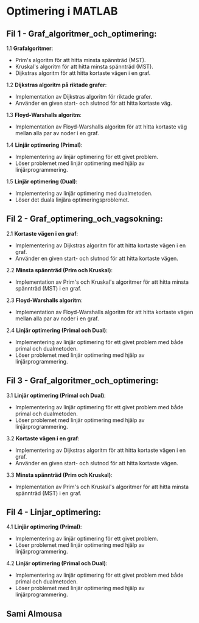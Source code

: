 # Optimering i MATLAB

## Fil 1 - Graf_algoritmer_och_optimering:

1.1 **Grafalgoritmer**:
   - Prim's algoritm för att hitta minsta spännträd (MST).
   - Kruskal's algoritm för att hitta minsta spännträd (MST).
   - Dijkstras algoritm för att hitta kortaste vägen i en graf.

1.2 **Dijkstras algoritm på riktade grafer**:
   - Implementation av Dijkstras algoritm för riktade grafer.
   - Använder en given start- och slutnod för att hitta kortaste väg.

1.3 **Floyd-Warshalls algoritm**:
   - Implementation av Floyd-Warshalls algoritm för att hitta kortaste väg mellan alla par av noder i en graf.

1.4 **Linjär optimering (Primal)**:
   - Implementering av linjär optimering för ett givet problem.
   - Löser problemet med linjär optimering med hjälp av linjärprogrammering.

1.5 **Linjär optimering (Dual)**:
   - Implementering av linjär optimering med dualmetoden.
   - Löser det duala linjära optimeringsproblemet.

## Fil 2 - Graf_optimering_och_vagsokning:

2.1 **Kortaste vägen i en graf**:
   - Implementering av Dijkstras algoritm för att hitta kortaste vägen i en graf.
   - Använder en given start- och slutnod för att hitta kortaste vägen.

2.2 **Minsta spännträd (Prim och Kruskal)**:
   - Implementation av Prim's och Kruskal's algoritmer för att hitta minsta spännträd (MST) i en graf.

2.3 **Floyd-Warshalls algoritm**:
   - Implementation av Floyd-Warshalls algoritm för att hitta kortaste vägen mellan alla par av noder i en graf.

2.4 **Linjär optimering (Primal och Dual)**:
   - Implementering av linjär optimering för ett givet problem med både primal och dualmetoden.
   - Löser problemet med linjär optimering med hjälp av linjärprogrammering.

## Fil 3 - Graf_algoritmer_och_optimering:

3.1 **Linjär optimering (Primal och Dual)**:
   - Implementering av linjär optimering för ett givet problem med både primal och dualmetoden.
   - Löser problemet med linjär optimering med hjälp av linjärprogrammering.

3.2 **Kortaste vägen i en graf**:
   - Implementering av Dijkstras algoritm för att hitta kortaste vägen i en graf.
   - Använder en given start- och slutnod för att hitta kortaste vägen.

3.3 **Minsta spännträd (Prim och Kruskal)**:
   - Implementation av Prim's och Kruskal's algoritmer för att hitta minsta spännträd (MST) i en graf.

## Fil 4 - Linjar_optimering:

4.1 **Linjär optimering (Primal)**:
   - Implementering av linjär optimering för ett givet problem.
   - Löser problemet med linjär optimering med hjälp av linjärprogrammering.

4.2 **Linjär optimering (Primal och Dual)**:
   - Implementering av linjär optimering för ett givet problem med både primal och dualmetoden.
   - Löser problemet med linjär optimering med hjälp av linjärprogrammering.


## Sami Almousa
